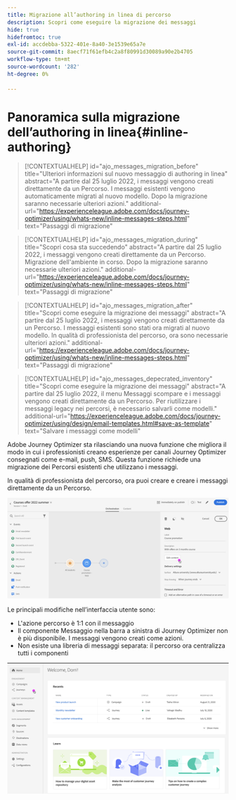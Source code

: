 ```yaml
---
title: Migrazione all’authoring in linea di percorso
description: Scopri come eseguire la migrazione dei messaggi
hide: true
hidefromtoc: true
exl-id: accdebba-5322-401e-8a40-3e1539e65a7e
source-git-commit: 8aecf71f61efb4c2a8f80991d30089a90e2b4705
workflow-type: tm+mt
source-wordcount: '282'
ht-degree: 0%

---
```



# Panoramica sulla migrazione dell’authoring in linea{#inline-authoring}

>[!CONTEXTUALHELP]
>id="ajo_messages_migration_before"
>title="Ulteriori informazioni sul nuovo messaggio di authoring in linea"
>abstract="A partire dal 25 luglio 2022, i messaggi vengono creati direttamente da un Percorso. I messaggi esistenti vengono automaticamente migrati al nuovo modello. Dopo la migrazione saranno necessarie ulteriori azioni."
>additional-url="https://experienceleague.adobe.com/docs/journey-optimizer/using/whats-new/inline-messages-steps.html" text="Passaggi di migrazione"

>[!CONTEXTUALHELP]
>id="ajo_messages_migration_during"
>title="Scopri cosa sta succedendo"
>abstract="A partire dal 25 luglio 2022, i messaggi vengono creati direttamente da un Percorso. Migrazione dell&#39;ambiente in corso. Dopo la migrazione saranno necessarie ulteriori azioni."
>additional-url="https://experienceleague.adobe.com/docs/journey-optimizer/using/whats-new/inline-messages-steps.html" text="Passaggi di migrazione"

>[!CONTEXTUALHELP]
>id="ajo_messages_migration_after"
>title="Scopri come eseguire la migrazione dei messaggi"
>abstract="A partire dal 25 luglio 2022, i messaggi vengono creati direttamente da un Percorso. I messaggi esistenti sono stati ora migrati al nuovo modello. In qualità di professionista del percorso, ora sono necessarie ulteriori azioni."
>additional-url="https://experienceleague.adobe.com/docs/journey-optimizer/using/whats-new/inline-messages-steps.html" text="Passaggi di migrazione"

>[!CONTEXTUALHELP]
>id="ajo_messages_depecrated_inventory"
>title="Scopri come eseguire la migrazione dei messaggi"
>abstract="A partire dal 25 luglio 2022, il menu Messaggi scompare e i messaggi vengono creati direttamente da un Percorso. Per riutilizzare i messaggi legacy nei percorsi, è necessario salvarli come modelli."
>additional-url="https://experienceleague.adobe.com/docs/journey-optimizer/using/design/email-templates.html#save-as-template" text="Salvare i messaggi come modelli"

Adobe Journey Optimizer sta rilasciando una nuova funzione che migliora il modo in cui i professionisti creano esperienze per canali Journey Optimizer consegnati come e-mail, push, SMS. Questa funzione richiede una migrazione dei Percorsi esistenti che utilizzano i messaggi.

In qualità di professionista del percorso, ora puoi creare e creare i messaggi direttamente da un Percorso.

![](assets/inline-message.png)

Le principali modifiche nell’interfaccia utente sono:

* L&#39;azione percorso è 1:1 con il messaggio
* Il componente Messaggio nella barra a sinistra di Journey Optimizer non è più disponibile. I messaggi vengono creati come azioni.
* Non esiste una libreria di messaggi separata: il percorso ora centralizza tutti i componenti

![](assets/updated-left-rail.png)
